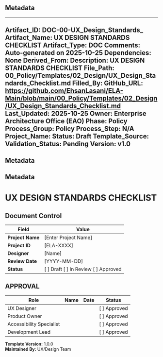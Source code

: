## Metadata
---
Artifact_ID: DOC-00-UX_Design_Standards_
Artifact_Name: UX DESIGN STANDARDS CHECKLIST
Artifact_Type: DOC
Comments: Auto-generated on 2025-10-25
Dependencies: None
Derived_From: 
Description: UX DESIGN STANDARDS CHECKLIST
File_Path: 00_Policy/Templates/02_Design/UX_Design_Standards_Checklist.md
Filled_By: 
GitHub_URL: https://github.com/EhsanLasani/ELA-Main/blob/main/00_Policy/Templates/02_Design/UX_Design_Standards_Checklist.md
Last_Updated: 2025-10-25
Owner: Enterprise Architecture Office (EAO)
Phase: Policy
Process_Group: Policy
Process_Step: N/A
Project_Name: 
Status: Draft
Template_Source: 
Validation_Status: Pending
Version: v1.0
---
## Metadata
## Metadata
# UX DESIGN STANDARDS CHECKLIST

## Document Control
| Field | Value |
|-------|-------|
| **Project Name** | [Enter Project Name] |
| **Project ID** | [ELA-XXXX] |
| **Designer** | [Name] |
| **Review Date** | [YYYY-MM-DD] |
| **Status** | [ ] Draft [ ] In Review [ ] Approved |

## APPROVAL
| Role | Name | Date | Status |
|------|------|------|--------|
| UX Designer | | | [ ] Approved |
| Product Owner | | | [ ] Approved |
| Accessibility Specialist | | | [ ] Approved |
| Development Lead | | | [ ] Approved |

**Template Version:** 1.0.0  
**Maintained By:** UX/Design Team
